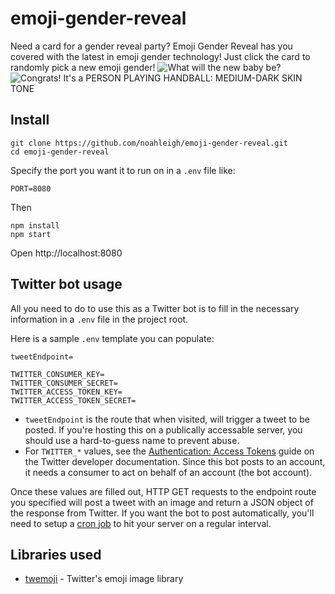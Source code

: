 # emoji-gender-reveal
Need a card for a gender reveal party? Emoji Gender Reveal has you covered with the latest in emoji gender technology!
Just click the card to randomly pick a new emoji gender!
![What will the new baby be?](https://cdn.rawgit.com/noahleigh/emoji-gender-reveal/3511bbf7/readme_assets/titlescreen.png)
![Congrats! It's a PERSON PLAYING HANDBALL: MEDIUM-DARK SKIN TONE](https://cdn.rawgit.com/noahleigh/emoji-gender-reveal/3511bbf7/readme_assets/emojiscreen.png)

## Install
```
git clone https://github.com/noahleigh/emoji-gender-reveal.git
cd emoji-gender-reveal
```
Specify the port you want it to run on in a `.env` file like:
```
PORT=8080
```
Then
```
npm install
npm start
```
Open http://localhost:8080

## Twitter bot usage
All you need to do to use this as a Twitter bot is to fill in the necessary information in a `.env` file in the project root.

Here is a sample `.env` template you can populate:
```
tweetEndpoint=

TWITTER_CONSUMER_KEY=
TWITTER_CONSUMER_SECRET=
TWITTER_ACCESS_TOKEN_KEY=
TWITTER_ACCESS_TOKEN_SECRET=
```
- `tweetEndpoint` is the route that when visited, will trigger a tweet to be posted. If you're hosting this on a publically accessable server, you should use a hard-to-guess name to prevent abuse.
- For `TWITTER_*` values, see the [Authentication: Access Tokens](https://developer.twitter.com/en/docs/basics/authentication/guides/access-tokens.html) guide on the Twitter developer documentation. Since this bot posts to an account, it needs a consumer to act on behalf of an account (the bot account).

Once these values are filled out, HTTP GET requests to the endpoint route you specified will post a tweet with an image and return a JSON object of the response from Twitter. If you want the bot to post automatically, you'll need to setup a [cron job](https://www.google.com/search?q=free+web+cron) to hit your server on a regular interval.

## Libraries used
- [twemoji](https://github.com/twitter/twemoji) - Twitter's emoji image library
